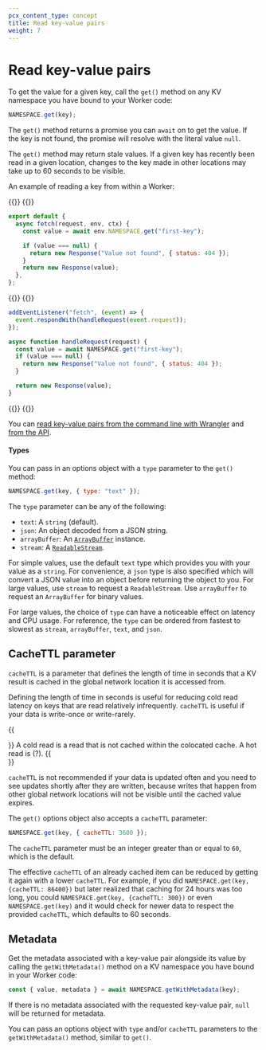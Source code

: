```yaml
---
pcx_content_type: concept
title: Read key-value pairs
weight: 7
---
```


# Read key-value pairs

To get the value for a given key, call the `get()` method on any KV namespace you have bound to your Worker code:

```js
NAMESPACE.get(key);
```

The `get()` method returns a promise you can `await` on to get the value. If the key is not found, the promise will resolve with the literal value `null`.

The `get()` method may return stale values. If a given key has recently been read in a given location, changes to the key made in other locations may take up to 60 seconds to be visible. 

An example of reading a key from within a Worker:

{{<tabs labels="js/esm | js/sw">}}
{{<tab label="js/esm" default="true">}}

```js
export default {
  async fetch(request, env, ctx) {
    const value = await env.NAMESPACE.get("first-key");

    if (value === null) {
      return new Response("Value not found", { status: 404 });
    }
    return new Response(value);
  },
};
```

{{</tab>}}
{{<tab label="js/sw">}}

```js
addEventListener("fetch", (event) => {
  event.respondWith(handleRequest(event.request));
});

async function handleRequest(request) {
  const value = await NAMESPACE.get("first-key");
  if (value === null) {
    return new Response("Value not found", { status: 404 });
  }

  return new Response(value);
}
```
{{</tab>}}
{{</tabs>}}

You can [read key-value pairs from the command line with Wrangler](/workers/wrangler/workers-kv/) and [from the API](/api/operations/workers-kv-namespace-read-key-value-pair).

#### Types

You can pass in an options object with a `type` parameter to the `get()` method:

```js
NAMESPACE.get(key, { type: "text" });
```

The `type` parameter can be any of the following:

- `text`: A `string` (default).
- `json`: An object decoded from a JSON string.
- `arrayBuffer`: An [`ArrayBuffer`](https://developer.mozilla.org/en-US/docs/Web/JavaScript/Reference/Global_Objects/ArrayBuffer) instance.
- `stream`: A [`ReadableStream`](https://developer.mozilla.org/en-US/docs/Web/API/ReadableStream).

For simple values, use the default `text` type which provides you with your value as a `string`. For convenience, a `json` type is also specified which will convert a JSON value into an object before returning the object to you. For large values, use `stream` to request a `ReadableStream`. Use `arrayBuffer` to request an `ArrayBuffer` for binary values.

For large values, the choice of `type` can have a noticeable effect on latency and CPU usage. For reference, the `type` can be ordered from fastest to slowest as `stream`, `arrayBuffer`, `text`, and `json`.

## CacheTTL parameter

`cacheTTL` is a parameter that defines the length of time in seconds that a KV result is cached in the global network location it is accessed from. 

Defining the length of time in seconds is useful for reducing cold read latency on keys that are read relatively infrequently. `cacheTTL` is useful if your data is write-once or write-rarely. 

{{<Aside type="note" header="Cold and Hot Read">}}
A cold read is a read that is not cached within the colocated cache. A hot read is (?). 
{{</Aside>}}

`cacheTTL` is not recommended if your data is updated often and you need to see updates shortly after they are written, because writes that happen from other global network locations will not be visible until the cached value expires.

The `get()` options object also accepts a `cacheTTL` parameter:

```js
NAMESPACE.get(key, { cacheTTL: 3600 });
```

The `cacheTTL` parameter must be an integer greater than or equal to `60`, which is the default. 

The effective `cacheTTL` of an already cached item can be reduced by getting it again with a lower `cacheTTL`. For example, if you did `NAMESPACE.get(key, {cacheTTL: 86400})` but later realized that caching for 24 hours was too long, you could `NAMESPACE.get(key, {cacheTTL: 300})` or even `NAMESPACE.get(key)` and it would check for newer data to respect the provided `cacheTTL`, which defaults to 60 seconds.

## Metadata

Get the metadata associated with a key-value pair alongside its value by calling the `getWithMetadata()` method on a KV namespace you have bound in your Worker code:

```js
const { value, metadata } = await NAMESPACE.getWithMetadata(key);
```

If there is no metadata associated with the requested key-value pair, `null` will be returned for metadata.

You can pass an options object with `type` and/or `cacheTTL` parameters to the `getWithMetadata()` method, similar to `get()`.